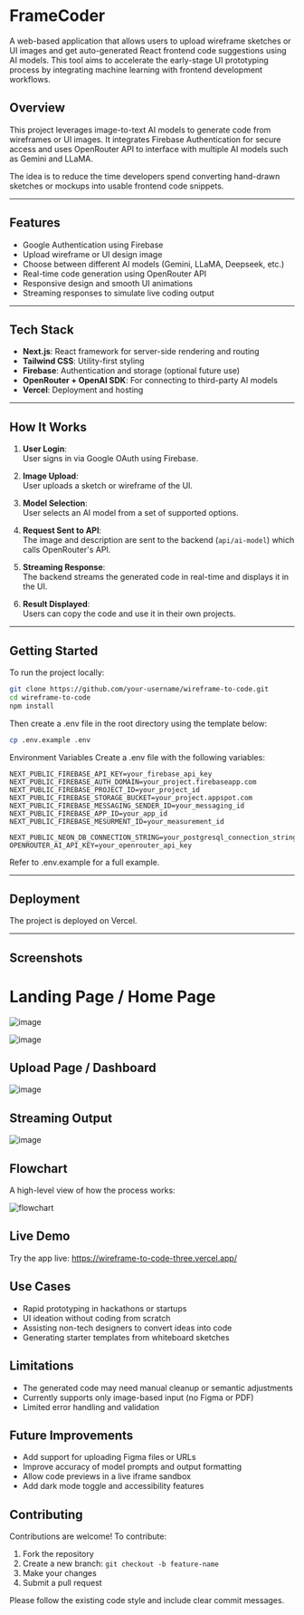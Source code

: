 # FrameCoder

A web-based application that allows users to upload wireframe sketches or UI images and get auto-generated React frontend code suggestions using AI models. This tool aims to accelerate the early-stage UI prototyping process by integrating machine learning with frontend development workflows.

## Overview

This project leverages image-to-text AI models to generate code from wireframes or UI images. It integrates Firebase Authentication for secure access and uses OpenRouter API to interface with multiple AI models such as Gemini and LLaMA.

The idea is to reduce the time developers spend converting hand-drawn sketches or mockups into usable frontend code snippets.

---

## Features

- Google Authentication using Firebase
- Upload wireframe or UI design image
- Choose between different AI models (Gemini, LLaMA, Deepseek, etc.)
- Real-time code generation using OpenRouter API
- Responsive design and smooth UI animations
- Streaming responses to simulate live coding output

---

## Tech Stack

- **Next.js**: React framework for server-side rendering and routing
- **Tailwind CSS**: Utility-first styling
- **Firebase**: Authentication and storage (optional future use)
- **OpenRouter + OpenAI SDK**: For connecting to third-party AI models
- **Vercel**: Deployment and hosting

---

## How It Works

1. **User Login**:  
   User signs in via Google OAuth using Firebase.

2. **Image Upload**:  
   User uploads a sketch or wireframe of the UI.

3. **Model Selection**:  
   User selects an AI model from a set of supported options.

4. **Request Sent to API**:  
   The image and description are sent to the backend (`api/ai-model`) which calls OpenRouter's API.

5. **Streaming Response**:  
   The backend streams the generated code in real-time and displays it in the UI.

6. **Result Displayed**:  
   Users can copy the code and use it in their own projects.

---

## Getting Started

To run the project locally:

```bash
git clone https://github.com/your-username/wireframe-to-code.git
cd wireframe-to-code
npm install

```

Then create a .env file in the root directory using the template below:

```bash
cp .env.example .env
```

Environment Variables
Create a .env file with the following variables:

```env
NEXT_PUBLIC_FIREBASE_API_KEY=your_firebase_api_key
NEXT_PUBLIC_FIREBASE_AUTH_DOMAIN=your_project.firebaseapp.com
NEXT_PUBLIC_FIREBASE_PROJECT_ID=your_project_id
NEXT_PUBLIC_FIREBASE_STORAGE_BUCKET=your_project.appspot.com
NEXT_PUBLIC_FIREBASE_MESSAGING_SENDER_ID=your_messaging_id
NEXT_PUBLIC_FIREBASE_APP_ID=your_app_id
NEXT_PUBLIC_FIREBASE_MESURMENT_ID=your_measurement_id

NEXT_PUBLIC_NEON_DB_CONNECTION_STRING=your_postgresql_connection_string
OPENROUTER_AI_API_KEY=your_openrouter_api_key
```
Refer to .env.example for a full example.

---

## Deployment
The project is deployed on Vercel.

---

## Screenshots

# Landing Page / Home Page
![image](https://github.com/user-attachments/assets/11d4edca-0847-4afa-93d0-f681b7154ff6)

![image](https://github.com/user-attachments/assets/a36a214c-1846-4399-8550-4f8dbb4ab17d)

## Upload Page / Dashboard
![image](https://github.com/user-attachments/assets/2f0cce26-4f68-43e7-8120-31d284178a4d)

## Streaming Output
![image](https://github.com/user-attachments/assets/28ee775a-f209-4efe-9db3-53570ed3aeab)

## Flowchart

A high-level view of how the process works:

![flowchart](https://github.com/user-attachments/assets/26d71057-6a14-4911-b69e-b4f0a4390a44)

## Live Demo

Try the app live: https://wireframe-to-code-three.vercel.app/

## Use Cases

- Rapid prototyping in hackathons or startups
- UI ideation without coding from scratch
- Assisting non-tech designers to convert ideas into code
- Generating starter templates from whiteboard sketches

## Limitations

- The generated code may need manual cleanup or semantic adjustments
- Currently supports only image-based input (no Figma or PDF)
- Limited error handling and validation

## Future Improvements

- Add support for uploading Figma files or URLs
- Improve accuracy of model prompts and output formatting
- Allow code previews in a live iframe sandbox
- Add dark mode toggle and accessibility features

## Contributing

Contributions are welcome! To contribute:

1. Fork the repository
2. Create a new branch: `git checkout -b feature-name`
3. Make your changes
4. Submit a pull request

Please follow the existing code style and include clear commit messages.
